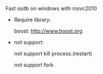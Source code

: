 Fast ssdb on windows with msvc2010

* Require library:

	boost:		http://www.boost.org

* not support:

	not support kill process.(restart)
	
	not support fork
	
	

